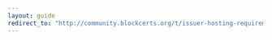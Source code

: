 ```yaml
---
layout: guide
redirect_to: "http://community.blockcerts.org/t/issuer-hosting-requirements/31"
---
```

